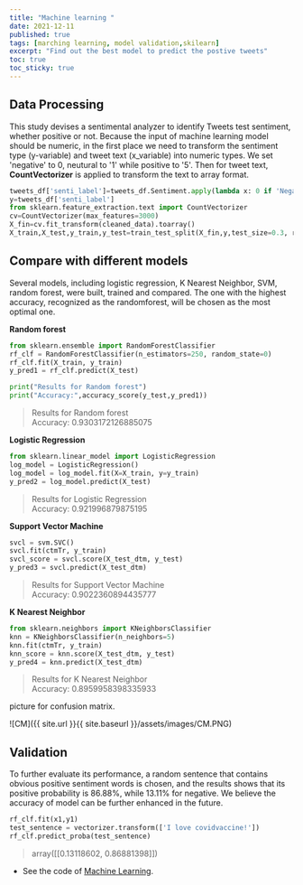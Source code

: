 ```yaml
---
title: "Machine learning "
date: 2021-12-11
published: true
tags: [marching learning, model validation,skilearn]
excerpt: "Find out the best model to predict the postive tweets"
toc: true
toc_sticky: true
---
```



## Data Processing
This study devises a sentimental analyzer to identify Tweets test sentiment, whether positive or not. Because the input of machine learning model should be numeric, in the first place we need to transform the sentiment type (y-variable) and tweet text (x_variable) into numeric types. We set 'negative' to 0, neutural to '1' while positive to '5'. Then for tweet text, **CountVectorizer** is applied to transform the text to array format. 
  
```python
tweets_df['senti_label']=tweets_df.Sentiment.apply(lambda x: 0 if 'Negative'in x else 1 if 'Netural' else 5)
y=tweets_df['senti_label']
from sklearn.feature_extraction.text import CountVectorizer
cv=CountVectorizer(max_features=3000)
X_fin=cv.fit_transform(cleaned_data).toarray()
X_train,X_test,y_train,y_test=train_test_split(X_fin,y,test_size=0.3, random_state=123)
```    

## Compare with different models
 
 Several models, including logistic regression, K Nearest Neighbor, SVM, random forest, were built, trained and compared. The one with the highest accuracy, recognized as the randomforest, will be chosen as the most optimal one. 

**Random forest**  

```python
from sklearn.ensemble import RandomForestClassifier
rf_clf = RandomForestClassifier(n_estimators=250, random_state=0) 
rf_clf.fit(X_train, y_train) 
y_pred1 = rf_clf.predict(X_test)

print("Results for Random forest")
print("Accuracy:",accuracy_score(y_test,y_pred1))
```    
> Results for Random forest  
Accuracy: 0.9303172126885075  

**Logistic Regression**  
```python
from sklearn.linear_model import LogisticRegression
log_model = LogisticRegression()
log_model = log_model.fit(X=X_train, y=y_train)
y_pred2 = log_model.predict(X_test)
```

> Results for Logistic Regression  
Accuracy: 0.921996879875195 

**Support Vector Machine**
  
```python
svcl = svm.SVC()
svcl.fit(ctmTr, y_train)
svcl_score = svcl.score(X_test_dtm, y_test)
y_pred3 = svcl.predict(X_test_dtm)
```
> Results for Support Vector Machine     
 Accuracy: 0.9022360894435777
 
**K Nearest Neighbor**
```python
from sklearn.neighbors import KNeighborsClassifier
knn = KNeighborsClassifier(n_neighbors=5)
knn.fit(ctmTr, y_train)
knn_score = knn.score(X_test_dtm, y_test)
y_pred4 = knn.predict(X_test_dtm)
```
> Results for K Nearest Neighbor    
 Accuracy: 0.8959958398335933
 
 picture for confusion matrix.  
 
![CM]({{ site.url }}{{ site.baseurl }}/assets/images/CM.PNG)

## Validation  
To further evaluate its performance, a random sentence that contains obvious positive sentiment words is chosen, and the results shows that its positive probability is 86.88%, while 13.11% for negative. We believe the accuracy of model can be further enhanced in the future.  
```python
rf_clf.fit(x1,y1)
test_sentence = vectorizer.transform(['I love covidvaccine!'])
rf_clf.predict_proba(test_sentence)
```

> array([[0.13118602, 0.86881398]])   

- See the code of [Machine Learning](https://github.com/Anran0716/550final-proj/blob/main/code/ML.ipynb).
